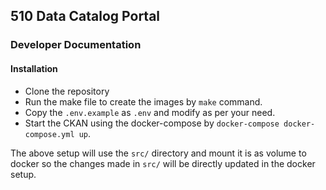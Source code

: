 ## 510 Data Catalog Portal

### Developer Documentation

#### Installation

- Clone the repository
- Run the make file to create the images by `make` command.
- Copy the `.env.example` as `.env` and modify as per your need.
- Start the CKAN using the docker-compose by `docker-compose docker-compose.yml up`.

The above setup will use the `src/` directory and mount it is as volume to docker so the changes made in `src/` will be directly updated in the docker setup.

